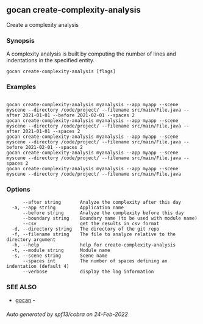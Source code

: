 ## gocan create-complexity-analysis

Create a complexity analysis

### Synopsis


A complexity analysis is built by computing the number of lines and indentations in
the specified entity.


```
gocan create-complexity-analysis [flags]
```

### Examples

```

gocan create-complexity-analysis myanalysis --app myapp --scene myscene --directory /code/project/ --filename src/main/File.java --after 2021-01-01 --before 2021-02-01 --spaces 2
gocan create-complexity-analysis myanalysis --app myapp --scene myscene --directory /code/project/ --filename src/main/File.java --after 2021-01-01 --spaces 2
gocan create-complexity-analysis myanalysis --app myapp --scene myscene --directory /code/project/ --filename src/main/File.java --before 2021-02-01 --spaces 2
gocan create-complexity-analysis myanalysis --app myapp --scene myscene --directory /code/project/ --filename src/main/File.java --spaces 2
gocan create-complexity-analysis myanalysis --app myapp --scene myscene --directory /code/project/ --filename src/main/File.java

```

### Options

```
      --after string       Analyze the complexity after this day
  -a, --app string         Application name
      --before string      Analyze the complexity before this day
      --boundary string    Boundary name (to be used with module name)
      --csv                get the results in csv format
  -d, --directory string   The directory of the git repo
  -f, --filename string    The file to analyze relative to the directory argument
  -h, --help               help for create-complexity-analysis
  -t, --module string      Module name
  -s, --scene string       Scene name
      --spaces int         The number of spaces defining an indentation (default 4)
      --verbose            display the log information
```

### SEE ALSO

* [gocan](gocan.md)	 - 

###### Auto generated by spf13/cobra on 24-Feb-2022

